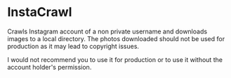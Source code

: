 # InstaCrawl
Crawls Instagram account of a non private username and downloads images to a local directory. The photos downloaded should not be used for production as it may lead to copyright issues. 

I would not recommend you to use it for production or to use it without the account holder's permission.
